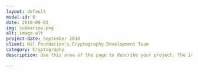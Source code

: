 ```yaml
---
layout: default
modal-id: 6
date: 2018-09-01
img: submarine.png
alt: image-alt
project-date: September 2018
client: Nil Foundation's Cryptography Development Team 
category: Cryptography
description: Use this area of the page to describe your project. The icon above is part of a free icon set by <a href="https://sellfy.com/p/8Q9P/jV3VZ/">Flat Icons</a>. On their website, you can download their free set with 16 icons, or you can purchase the entire set with 146 icons for only $12!

---
```

